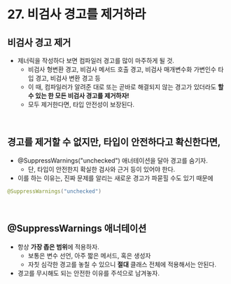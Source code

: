 # 27. 비검사 경고를 제거하라

## 비검사 경고 제거 
- 제너릭을 작성하다 보면 컴파일러 경고를 많이 마주하게 될 것.
  - 비검사 형변환 경고, 비검사 메서드 호출 경고, 비검사 매개변수화 가변인수 타입 경고, 비검사 변환 경고 등 
  - 이 때, 컴파일러가 알려준 대로 또는 곧바로 해결되지 않는 경고가 있더라도 **할 수 있는 한 모든 비검사 경고를 제거하자!**
  - 모두 제거한다면, 타입 안전성이 보장된다.

</br>

## 경고를 제거할 수 없지만, 타입이 안전하다고 확신한다면, 
- @SuppressWarnings("unchecked") 애너테이션을 달아 경고를 숨기자.
  - 단, 타입이 안전한지 확실한 검사와 근거 등이 있어야 한다. 
- 이를 하는 이유는, 진짜 문제를 알리는 새로운 경고가 파묻힐 수도 있기 때문에

```java
@SuppressWarnings("unchecked")
```

</br>

## @SuppressWarnings 애너테이션
- 항상 **가장 좁은 범위**에 적용하자.
  - 보통은 변수 선언, 아주 짧은 메서드, 혹은 생성자
  - 자칫 심각한 경고를 놓칠 수 있으니 **절대** 클래스 전체에 적용해서는 안된다.
- 경고를 무시해도 되는 안전한 이유를 주석으로 남겨놓자.


